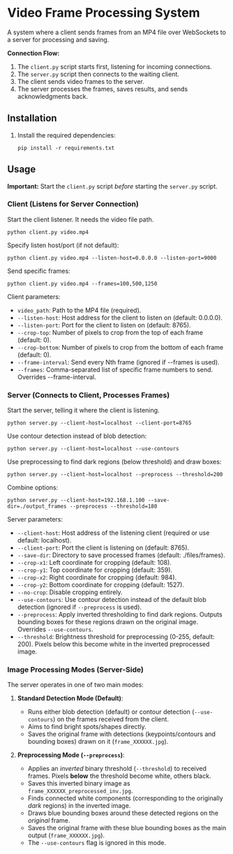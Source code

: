 # Video Frame Processing System

A system where a client sends frames from an MP4 file over WebSockets to a server for processing and saving.

**Connection Flow:**

1.  The `client.py` script starts first, listening for incoming connections.
2.  The `server.py` script then connects to the waiting client.
3.  The client sends video frames to the server.
4.  The server processes the frames, saves results, and sends acknowledgments back.

## Installation

1. Install the required dependencies:
   ```
   pip install -r requirements.txt
   ```

## Usage

**Important:** Start the `client.py` script *before* starting the `server.py` script.

### Client (Listens for Server Connection)

Start the client listener. It needs the video file path.

```
python client.py video.mp4
```

Specify listen host/port (if not default):
```
python client.py video.mp4 --listen-host=0.0.0.0 --listen-port=9000
```

Send specific frames:
```
python client.py video.mp4 --frames=100,500,1250
```

Client parameters:
- `video_path`: Path to the MP4 file (required).
- `--listen-host`: Host address for the client to listen on (default: 0.0.0.0).
- `--listen-port`: Port for the client to listen on (default: 8765).
- `--crop-top`: Number of pixels to crop from the top of each frame (default: 0).
- `--crop-bottom`: Number of pixels to crop from the bottom of each frame (default: 0).
- `--frame-interval`: Send every Nth frame (ignored if --frames is used).
- `--frames`: Comma-separated list of specific frame numbers to send. Overrides --frame-interval.

### Server (Connects to Client, Processes Frames)

Start the server, telling it where the client is listening.

```
python server.py --client-host=localhost --client-port=8765
```

Use contour detection instead of blob detection:
```
python server.py --client-host=localhost --use-contours
```

Use preprocessing to find dark regions (below threshold) and draw boxes:
```
python server.py --client-host=localhost --preprocess --threshold=200
```

Combine options:
```
python server.py --client-host=192.168.1.100 --save-dir=./output_frames --preprocess --threshold=180
```

Server parameters:
- `--client-host`: Host address of the listening client (required or use default: localhost).
- `--client-port`: Port the client is listening on (default: 8765).
- `--save-dir`: Directory to save processed frames (default: ./files/frames).
- `--crop-x1`: Left coordinate for cropping (default: 108).
- `--crop-y1`: Top coordinate for cropping (default: 359).
- `--crop-x2`: Right coordinate for cropping (default: 984).
- `--crop-y2`: Bottom coordinate for cropping (default: 1527).
- `--no-crop`: Disable cropping entirely.
- `--use-contours`: Use contour detection instead of the default blob detection (ignored if `--preprocess` is used).
- `--preprocess`: Apply inverted thresholding to find dark regions. Outputs bounding boxes for these regions drawn on the original image. Overrides `--use-contours`.
- `--threshold`: Brightness threshold for preprocessing (0-255, default: 200). Pixels below this become white in the inverted preprocessed image.

### Image Processing Modes (Server-Side)

The server operates in one of two main modes:

1.  **Standard Detection Mode (Default)**:
    *   Runs either blob detection (default) or contour detection (`--use-contours`) on the frames received from the client.
    *   Aims to find bright spots/shapes directly.
    *   Saves the original frame with detections (keypoints/contours and bounding boxes) drawn on it (`frame_XXXXXX.jpg`).

2.  **Preprocessing Mode (`--preprocess`)**:
    *   Applies an *inverted* binary threshold (`--threshold`) to received frames. Pixels **below** the threshold become white, others black.
    *   Saves this inverted binary image as `frame_XXXXXX_preprocessed_inv.jpg`.
    *   Finds connected white components (corresponding to the originally *dark* regions) in the inverted image.
    *   Draws blue bounding boxes around these detected regions on the *original* frame.
    *   Saves the original frame with these blue bounding boxes as the main output (`frame_XXXXXX.jpg`).
    *   The `--use-contours` flag is ignored in this mode. 